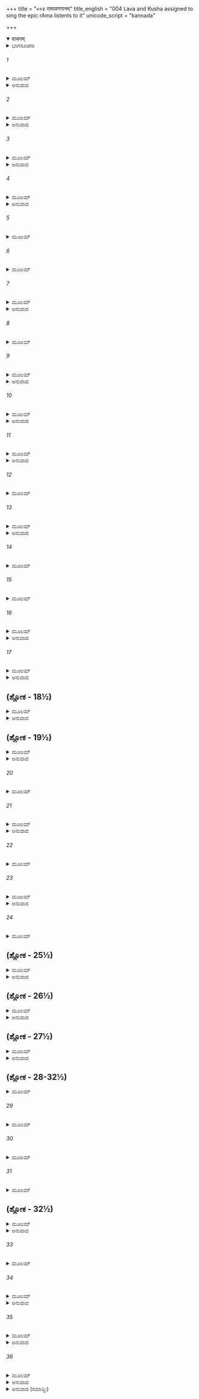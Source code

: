 +++
title = "००४ रामायणगानम्"
title_english = "004 Lava and Kusha assigned to sing the epic rAma listents to it"
unicode_script = "kannada"

+++
<details open><summary>वाचनम्</summary>

<div class="audioEmbed"  caption="श्रीराम-हरिसीताराममूर्ति-घनपाठिभ्यां वचनम्" src="https://archive.org/download/Ramayana-recitation-Sriram-harisItArAmamUrti-Ghanapaati-v2/Kanda_1/Kanda_1_BK-004-Ramayana_Gaanam.mp3"></div>
</details>



<details><summary>ಭಾಗಸೂಚನಾ</summary>

ವಾಲ್ಮೀಕಿ ಮಹರ್ಷಿಗಳು ಇಪ್ಪತ್ತನಾಲ್ಕು ಸಾವಿರ ಶ್ಲೋಕಗಳಲ್ಲಿ ರಾಮಾಯಣವನ್ನು ರಚಿಸಿ, ಲವ-ಕುಶರಿಗೆ ಉಪದೇಶಿಸಿದುದು, ಮುನಿಗಳ ಸಮೂಹದಲ್ಲಿ ಲವ-ಕುಶರು ರಾಮಾಯಣವನ್ನು ತಾಳ-ಲಯಬದ್ಧವಾಗಿ ಹಾಡಿ ಎಲ್ಲರ ಪ್ರಶಂಸೆಗೆ ಪಾತ್ರರಾದುದು, ಶ್ರೀರಾಮನಿಂದಲೂ ಸಮ್ಮಾನಿತರಾಗಿ ಶ್ರೀರಾಮನ ಆಸ್ಥಾನದಲ್ಲಿ ರಾಮಾಯಣದ ಗಾನ
</details>

###### 1


<details><summary>ಮೂಲಮ್</summary>

ಪ್ರಾಪ್ತರಾಜಸ್ಯ ರಾಮಸ್ಯ ವಾಲ್ಮೀಕಿರ್ಭಗವಾನೃಷಿಃ ।  
ಚಕಾರ ಚರಿತಂ ಕೃತ್ಸ್ನಂ ವಿಚಿತ್ರಪದಮರ್ಥವತ್ ॥
</details>

<details><summary>ಅನುವಾದ</summary>

ಸಕಲಗುಣಾಭಿರಾಮನಾದ ಶ್ರೀರಾಮನಿಗೆ ಸಾಮ್ರಾಜ್ಯ ಪ್ರಾಪ್ತಿಯಾದ ಬಳಿಕ ಪೂಜ್ಯರಾದ ವಾಲ್ಮೀಕಿ ಮುನಿಗಳು ರಾಮನ ಇಡೀ ಚರಿತ್ರೆಯ ಆಧಾರದಲ್ಲಿ ಚಿತ್ರ-ವಿಚಿತ್ರವಾದ ಶಬ್ದಾಲಂಕಾರಗಳಿಂದ ಕೂಡಿದ ರಾಮಾಯಣ ಮಹಾ ಕಾವ್ಯವನ್ನು ರಚಿಸಿದರು.॥1॥
</details>

###### 2


<details><summary>ಮೂಲಮ್</summary>

ಚತುರ್ವಿಂಶತ್ಸಹಸ್ರಾಣಿ ಶ್ಲೋಕಾನಾಮುಕ್ತವಾನೃಷಿಃ ।  
ತಥಾ ಸರ್ಗಶತಾನ್ಪಂಚ ಷಟ್ಕಾಂಡಾನಿ ತಥೋತ್ತರಮ್ ॥
</details>

<details><summary>ಅನುವಾದ</summary>

ಮಹರ್ಷಿಗಳು ಇಪ್ಪತ್ತನಾಲ್ಕು ಸಾವಿರ ಶ್ಲೋಕಗಳನ್ನು ಐದು ನೂರು ಸರ್ಗ ಹಾಗೂ ಉತ್ತರ ಸಹಿತ ಏಳು ಕಾಂಡಗಳನ್ನೊಳಗೊಂಡ ಶ್ರೀಮದ್ರಾಮಾಯಣವನ್ನು ರಚಿಸಿದರು.॥2॥
</details>

###### 3


<details><summary>ಮೂಲಮ್</summary>

ಕೃತ್ವಾತು ತನ್ಮಹಾಪ್ರಾಜ್ಞಃ ಸಭವಿಷ್ಯಂ ಸಹೋತ್ತರಮ್ ।  
ಚಿಂತಯಾಮಾಸ ಕೋ ನ್ವೇತತ್ಪ್ರಯುಂಜೀಯಾದಿತಿ ಪ್ರಭುಃ ॥
</details>

<details><summary>ಅನುವಾದ</summary>

ಭವಿಷ್ಯ ಹಾಗೂ ಉತ್ತರಕಾಂಡ ಸಹಿತ ಸಮಸ್ತ ರಾಮಾಯಣವನ್ನು ಪೂರ್ಣಗೊಳಿಸಿದ ಬಳಿಕ, ಮಹಾಜ್ಞಾನಿಗಳಾದ ಮಹರ್ಷಿ ವಾಲ್ಮೀಕಿಗಳು ಈ ಮಹಾಕಾವ್ಯವನ್ನು ಕಲಿತು ಜನಸಮುದಾಯಕ್ಕೆ ಹೇಳಬಲ್ಲ ಸಮರ್ಥಶಾಲಿ ಪುರುಷನು ಯಾರಿರಬಹುದು? ಎಂದು ಯೋಚಿಸಿದರು.॥3॥
</details>

###### 4


<details><summary>ಮೂಲಮ್</summary>

ತಸ್ಯ ಚಿಂತಯಮಾನಸ್ಯ ಮಹರ್ಷೇರ್ಭಾವಿತಾತ್ಮನಃ ।  
ಅಗೃಹೀತಾಂ ತತಃ ಪಾದೌ ಮುನಿವೇಷೌ ಕುಶೀಲವೌ ॥
</details>

<details><summary>ಅನುವಾದ</summary>

ಶುದ್ಧಾಂತಃಕರಣವುಳ್ಳ ಆ ಮಹರ್ಷಿಗಳು ಹೀಗೆ ವಿಚಾರ ಮಾಡುತ್ತಿರುವಾಗಲೇ ಮುನಿವೇಷದಲ್ಲಿದ್ದ ರಾಜಕುಮಾರ ಕುಶ ಮತ್ತು ಲವರು ಬಂದು ಅವರ ಚರಣಗಳಲ್ಲಿ ವಂದಿಸಿಕೊಂಡರು.॥4॥
</details>

###### 5


<details><summary>ಮೂಲಮ್</summary>

ಕುಶೀಲವೌ ತು ಧರ್ಮಜ್ಞೌ ರಾಜಪುತ್ರೌ ಯಶಸ್ವಿನೌ ।  
ಭ್ರಾತರೌ ಸ್ವರಸಂಪನ್ನೌ ದದರ್ಶಾಶ್ರಮವಾಸಿನೌ ॥
</details>

###### 6


<details><summary>ಮೂಲಮ್</summary>

ಸ ತು ಮೇಧಾವಿನೌ ದೃಷ್ಟ್ವಾ ವೇದೇಷು ಪರಿನಿಷ್ಠಿತೌ ।  
ವೇದೋಪಬೃಂಹಣಾರ್ಥಾಯ ತಾವಗ್ರಾಹಯತ ಪ್ರಭುಃ ॥
</details>

###### 7


<details><summary>ಮೂಲಮ್</summary>

ಕಾವ್ಯಂ ರಾಮಾಯಣಂ ಕೃತ್ಸ್ನಂ ಸೀತಾಯಾಶ್ಚರಿತಂ ಮಹತ್ ।  
ಪೌಲಸ್ತ್ಯವಧಮಿತ್ಯೇವಂ ಚಕಾರ ಚರಿತವ್ರತಃ ॥
</details>

<details><summary>ಅನುವಾದ</summary>

ಕುಶ-ಲವ ಸಹೋದರರಿಬ್ಬರು ಧರ್ಮವನ್ನು ತಿಳಿದ ಯಶಸ್ವೀ ರಾಜಕುಮಾರರಾಗಿದ್ದರು. ಅವರ ಸ್ವರವು ಬಹಳ ಮಧುರವಾಗಿದ್ದು, ಮುನಿಗಳ ಆಶ್ರಮದಲ್ಲೇ ಇದ್ದರು. ವೇದಪಾರಂಗತರಾದ ಅವರ ಧಾರಣಾಶಕ್ತಿ ಅದ್ಭುತವಾಗಿತ್ತು. ಪೂಜ್ಯರಾದ ವಾಲ್ಮೀಕಿಗಳು ಅವರನ್ನು ನೋಡಿ, ಇವರೇ ಸುಯೋಗ್ಯರೆಂದು ತಿಳಿದು ಉತ್ತಮ ವ್ರತವನ್ನು ಪಾಲಿಸುವ ಆ ಮಹರ್ಷಿಗಳು ವೇದಾರ್ಥದ ವಿಸ್ತಾರದಿಂದ ಒಳಗೊಂಡ ಸೀತೆಯ ಚರಿತ್ರೆಯಿಂದ ಯುಕ್ತವಾದ, ಪೌಲಸ್ತ್ಯವಧ ಎಂಬ ರಾಮಾಯಣ ಮಹಾಕಾವ್ಯವನ್ನು ಪೂರ್ಣವಾಗಿ ಅವರಿಗೆ ಅಧ್ಯಯನ ಮಾಡಿಸಿದರು.॥5-7॥
</details>

###### 8


<details><summary>ಮೂಲಮ್</summary>

ಪಾಠ್ಯೇ ಗೇಯೇ ಚ ಮಧುರಂ ಪ್ರಮಾಣೈಸ್ತ್ರಿಭಿರನ್ವಿತಮ್ ।  
ಜಾತಿಭಿಃ ಸಪ್ತಭಿರ್ಯುಕ್ತಂ ತಂತ್ರೀಲಯಸಮನ್ವಿತಮ್ ॥
</details>

###### 9


<details><summary>ಮೂಲಮ್</summary>

ರಸೈಃ ಶೃಂಗಾರಕಾರುಣ್ಯಹಾಸ್ಯರೌದ್ರಭಯಾನಕೈಃ ।  
ವೀರಾದಿಭೀರಸೈರ್ಯುಕ್ತಂ ಕಾವ್ಯಮೇತದಗಾಯತಾಮ್ ॥
</details>

<details><summary>ಅನುವಾದ</summary>

ಆ ಮಹಾಕಾವ್ಯವು ಓದಲು ಮತ್ತು ಹಾಡಲು ಮಧುರವಾಗಿದ್ದು, ದ್ರುತ, ಮಧ್ಯ, ವಿಲಂಬಿತ ಎಂಬ ಮೂರು ಗತಿಗಳಿಗೆ ಹೊಂದುವ ಷಡ್ಜ, ರಿಷಭ ಆದಿ ಸಪ್ತಸ್ವರಯುಕ್ತ, ವೀಣಾಸ್ವರ - ತಾಲದೊಂದಿಗೆ ಹಾಡಲು ಯೋಗ್ಯವಾಗಿತ್ತು. ಶೃಂಗಾರ, ಕರುಣ, ಹಾಸ್ಯ, ರೌದ್ರ, ಭಯಾನಕ ಮತ್ತು ವೀರ ಮುಂತಾದ ಎಲ್ಲ ರಸಗಳಿಂದ ಯುಕ್ತವಾಗಿತ್ತು. ಇಬ್ಬರು ಸಹೋದರ ಕುಶ-ಲವರು ಆ ಆದಿ ಕಾವ್ಯವನ್ನು ಕಲಿತು ಹಾಡಲು ತೊಡಗಿದರು.॥8-9॥
</details>

###### 10


<details><summary>ಮೂಲಮ್</summary>

ತೌ ತು ಗಾಂಧರ್ವತತ್ತ್ವಜ್ಞೌ ಸ್ಥಾನಮೂರ್ಛನಕೋವಿದೌ ।  
ಭ್ರಾತರೌ ಸ್ವರಸಂಪನ್ನೌ ಗಂಧರ್ವಾವಿವ ರೂಪಿಣೌ ॥
</details>

<details><summary>ಅನುವಾದ</summary>

ಆ ಇಬ್ಬರು ಸಹೋದರರು ಗಂಧರ್ವವಿದ್ಯೆ ಸಂಗೀತಶಾಸ್ತ್ರ ತತ್ವಜ್ಞರೂ, ಸ್ಥಾನ ಮತ್ತು ಮೂರ್ಛನಾದಿಗಳ ಅರಿವಿದ್ದರೂ, ಮಧುರ ಸ್ವರ ಸಂಪನ್ನರೂ, ಗಂಧರ್ವರಂತೆ ಮನೋಹರ ರೂಪ ಉಳ್ಳವರೂ ಆಗಿದ್ದರ.॥10॥
</details>

###### 11


<details><summary>ಮೂಲಮ್</summary>

ರೂಪಲಕ್ಷಣಸಂಪನ್ನೌ ಮಧುರಸ್ವರಭಾಷಿಣೌ।  
ಬಿಂಬಾದಿವೋತ್ಥಿತೌ ಬಿಂಬೌ ರಾಮದೇಹಾತ್ತಥಾಪರೌ ॥
</details>

<details><summary>ಅನುವಾದ</summary>

ಸುಂದರ ರೂಪ ಮತ್ತು ಶುಭಲಕ್ಷಣಗಳು ಅವರ ಸಹಜ ಸಂಪತ್ತಾಗಿತ್ತು. ಅವರಿಬ್ಬರು ಮಧುರ ಸ್ವರದಿಂದ ಮಾತನಾಡುತ್ತಿದ್ದರು. ಬಿಂಬದಿಂದ ಪ್ರತಿಬಿಂಬವು ಮೂಡುವಂತೆ ಆ ಸಹೋದರರಿಬ್ಬರು ಶ್ರೀರಾಮನ ಶರೀರದಿಂದ ಪ್ರಕಟರಾದ ರಾಮನ ಎರಡು ಬಿಂಬಾಕೃತಿಗಳಂತೆಯೇ ಕಾಣುತ್ತಿದ್ದರು.॥11॥
</details>

###### 12


<details><summary>ಮೂಲಮ್</summary>

ತೌ ರಾಜಪುತ್ರೌ ಕಾರ್ತ್ಸ್ನ್ಯೇನ ಧರ್ಮಾಖ್ಯಾನಮುತ್ತಮಮ್ ।  
ವಾಚೋವಿಧೇಯಂ ತತ್ಸರ್ವಂ ಕೃತ್ವಾ ಕಾವ್ಯಮನಿಂದಿತೌ ॥
</details>

###### 13


<details><summary>ಮೂಲಮ್</summary>

ಋಷೀಣಾಂ ಚ ದ್ವಿಜಾತೀನಾಂ ಸಾಧೂನಾಂ ಚ ಸಮಾಗಮೇ ।  
ಯಥೋಪದೇಶಂ ತತ್ತ್ವಜ್ಞೌ ಜಗತುಃ ಸುಸಮಾಹಿತೌ ॥
</details>

<details><summary>ಅನುವಾದ</summary>

ಆ ರಾಜಕುಮಾರರಿಬ್ಬರೂ ಎಲ್ಲ ಜನರ ಪ್ರಶಂಸೆಗೆ ಪಾತ್ರರಾಗಿದ್ದರು. ಅವರು ಆ ಧರ್ಮಾನುಕೂಲ ಉತ್ತಮ ಉಪಾಖ್ಯಾನಮಯ ಸಂಪೂರ್ಣ ಕಾವ್ಯವನ್ನು ಬಾಯಿಪಾಠ ಮಾಡಿಕೊಂಡಿದ್ದರು. ಎಂದಾದರೂ ಋಷಿಮುನಿಗಳ, ಬ್ರಾಹ್ಮಣರ, ಸಾಧುಗಳ ಸಮಾಗಮವಾದಾಗ ಅವರ ನಡುವೆ ಕುಳಿತುಕೊಂಡು ತತ್ವಜ್ಞರಾದ ಅವರಿಬ್ಬರೂ ಬಾಲಕರು ಏಕಾಗ್ರಚಿತ್ತರಾಗಿ ರಾಮಾಯಣವನ್ನು ಹಾಡುತ್ತಿದ್ದರು.॥12-13॥
</details>

###### 14


<details><summary>ಮೂಲಮ್</summary>

ಮಹಾತ್ಮಾನೌ ಮಹಾಭಾಗೌ ಸರ್ವಲಕ್ಷಣಲಕ್ಷಿತೌ ।  
ತೌ ಕದಾಚಿತ್ಸಮೇತಾನಾಮೃಷೀಣಾಂ ಭಾವಿತಾತ್ಮನಾಮ್ ॥
</details>

###### 15


<details><summary>ಮೂಲಮ್</summary>

ಮಧ್ಯೇ ಸಭಂ ಸಮೀಪಸ್ಥಾವಿದಂ ಕಾವ್ಯಮಗಾಯತಾಮ್ ।  
ತಚ್ಛ್ರುತ್ವಾ ಮುನಯಃ ಸರ್ವೇ ಬಾಷ್ಪಪರ್ಯಾಕುಲೇಕ್ಷಣಾಃ ॥
</details>

###### 16


<details><summary>ಮೂಲಮ್</summary>

ಸಾಧು ಸಾಧ್ವಿತಿ ತಾವೂಚುಃ ಪರಂ ವಿಸ್ಮಯಮಾಗತಾಃ ।  
ತೇ ಪ್ರೀತಮನಸಃ ಸರ್ವೇ ಮುನಯೋ ಧರ್ಮವತ್ಸಲಾಃ ॥
</details>

<details><summary>ಅನುವಾದ</summary>

ಒಂದು ದಿನ ಬಹಳಷ್ಟು ಶುದ್ಧ ಅಂತಃಕರಣವುಳ್ಳ ಮಹರ್ಷಿಗಳ ಸಂಸತ್ತು ನೆರೆದಿತ್ತು. ಅವರಲ್ಲಿ ಮಹಾಭಾಗ್ಯ ಶಾಲಿಗಳೂ, ಶುಭಲಕ್ಷಣಗಳಿಂದ ಸುಶೋಭಿತರಾದ ಕುಶ-ಲವರೂ ಉಪಸ್ಥಿತರಾಗಿದ್ದರು. ಅವರು ಆ ಸಭೆಯಲ್ಲಿ ಸೇರಿದ ಮಹಾತ್ಮರ ಮುಂದೆ ರಾಮಾಯಣ ಕಾವ್ಯವನ್ನು ಮಧುರವಾಗಿ ಹಾಡಿದರು. ಅದನ್ನು ಕೇಳಿ ಎಲ್ಲ ಮುನಿಗಳ ಕಣ್ಣುಗಳಿಂದ ಆನಂದಾಶ್ರುಗಳು ಸುರಿದವು. ಅವರು ಅತ್ಯಂತ ಆಶ್ಚರ್ಯಗೊಂಡವರಾಗಿ ಸಾಧು! ಸಾಧು! ಎಂದು ಪ್ರಶಂಸಿಸಿದರು. ಮುನಿಗಳು ಧರ್ಮ ವತ್ಸಲರೇ ಆಗಿರುತ್ತಾರೆ. ಆ ಧಾರ್ಮಿಕ ಉಪಾಖ್ಯಾನವನ್ನು ಕೇಳಿ ಎಲ್ಲರ ಮನಸ್ಸಿಗೆ ಬಹಳ ಸಂತೋಷವಾಯಿತು.॥14-16॥
</details>

###### 17


<details><summary>ಮೂಲಮ್</summary>

ಪ್ರಶಶಂಸುಃ ಪ್ರಶಸ್ತವ್ಯೌ ಗಾಯಮಾನೌ ಕುಶೀಲವೌ ।  
ಅಹೋ ಗೀತಸ್ಯ ಮಾಧುರ್ಯಂ ಶ್ಲೋಕಾನಾಂ ಚ ವಿಶೇಷತಃ ॥
</details>

<details><summary>ಅನುವಾದ</summary>

ರಾಮಾಯಣ ಕಥೆಯ ಗಾಯಕರಾದ ಕುಶ-ಲವರು ಪ್ರಶಂಸೆಗೆ ಯೋಗ್ಯರೇ ಆಗಿದ್ದರು. ಮುನಿಗಳು ಈ ಪ್ರಕಾರ ಹೊಗಳತೊಡಗಿದರು. ಆಹಾ! ಈ ಬಾಲಕರ ಗಾಯನದಲ್ಲಿ ಎಷ್ಟು ಮಾಧುರ್ಯವಿದೆ! ಶ್ಲೋಕಗಳ ಮಾಧುರ್ಯವಂತೂ ಇನ್ನೂ ಅದ್ಭುತವಾಗಿದೆ.॥17॥
</details>

## (ಶ್ಲೋಕ - 18½)


<details><summary>ಮೂಲಮ್</summary>

ಚಿರನಿರ್ವೃತ್ತಮಪ್ಯೇತತ್ ಪ್ರತ್ಯಕ್ಷಮಿವ ದರ್ಶಿತಮ್ ।  
ಪ್ರವಿಶ್ಯ ತಾವುಭೌ ಸುಷ್ಠು ತಥಾಭಾವಮಗಾಯತಾಮ್ ॥  
ಸಹಿತೌ ಮಧುರಂ ರಕ್ತಂ ಸಂಪನ್ನಂ ಸ್ವರಸಂಪದಾ ।
</details>

<details><summary>ಅನುವಾದ</summary>

ಈ ಕಾವ್ಯದಲ್ಲಿ ವರ್ಣಿತವಾದ ಘಟನೆಗಳು ಬಹಳ ದಿನಗಳ ಹಿಂದೆಯೇ ನಡೆದುಹೋಗಿದ್ದರೂ ಈ ಸಭೆಯಲ್ಲಿ ಈ ಬಾಲಕರಿಬ್ಬರೂ ಒಟ್ಟಿಗೆ ಸುಂದರ ಭಾವ ಸ್ವರಸಂಪನ್ನ, ರಾಗಯುಕ್ತ ಮಧುರವಾಗಿ ಹಾಡಿದಾಗ ಹಿಂದೆ ನಡೆದ ಘಟನೆಗಳು ಈಗಲೇ ನಡೆಯುತ್ತಿವೆಯೋ ಎಂಬಂತೆ ಕಣ್ಮುಂದೆ ಪ್ರತ್ಯಕ್ಷದಂತೆ ಕಂಡುಬರತೊಡಗಿದವು.॥18½॥
</details>

## (ಶ್ಲೋಕ - 19½)


<details><summary>ಮೂಲಮ್</summary>

ಏವಂ ಪ್ರಶಸ್ಯಮಾನೌತೌ ತಪಃ ಶ್ಲಾಘ್ಯೈರ್ಮಹರ್ಷಿಭಿಃ ॥  
ಸಂರಕ್ತತರಮತ್ಯರ್ಥಂ ಮಧುರಂ ತಾವಗಾಯತಾಮ್ ।
</details>

<details><summary>ಅನುವಾದ</summary>

ಹೀಗೆ ಉತ್ತಮ ತಪಸ್ಸಿನಿಂದ ಕೂಡಿದ ಮಹರ್ಷಿಗಳು ಇಬ್ಬರೂ ಕುಮಾರರನ್ನು ಪ್ರಶಂಸಿಸಿದರು. ಅವರು ಮುನಿಗಳಿಂದ ಪ್ರಶಂಸಿತರಾಗಿ ಅತ್ಯಂತ ಮಧುರ ರಾಗಗಳಿಂದ ರಾಮಾಯಣವನ್ನು ಗಾಯನ ಮಾಡುತ್ತಿದ್ದರು.॥19½॥
</details>

###### 20


<details><summary>ಮೂಲಮ್</summary>

ಪ್ರೀತಃ ಕಶ್ಚಿನ್ಮುನಿಸ್ತಾಭ್ಯಾಂ ಸಂಸ್ಥಿತಃ ಕಲಶಂ ದದೌ ॥
</details>

###### 21


<details><summary>ಮೂಲಮ್</summary>

ಪ್ರಸನ್ನೋ ವಲ್ಕಲಂ ಕಶ್ಚಿದ್ದದೌ ತಾಭ್ಯಾಂ ಮಹಾಯಶಾಃ ।  
ಅನ್ಯಃ ಕೃಷ್ಣಾಜಿನಮದಾದ್ ಯಜ್ಞಸೂತ್ರಂ ತಥಾಪರಃ ॥
</details>

<details><summary>ಅನುವಾದ</summary>

ಅವರ ಗಾನದಿಂದ ಸಂತುಷ್ಟರಾದ ಯಾರೋ ಮುನಿಗಳು ಎದ್ದು ಅವರಿಗೆ ಉಡುಗೊರೆಯಾಗಿ ಒಂದು ಕಲಶವನ್ನು ಕೊಟ್ಟರು. ಇನ್ನೊಬ್ಬ ಮಹಾ ಯಶಸ್ವೀ ಮಹರ್ಷಿಯು ಸಂತೋಷಗೊಂಡು ಅವರಿಬ್ಬರಿಗೆ ನಾರು ಬಟ್ಟೆಯನ್ನು ಕೊಟ್ಟರು. ಯಾರೋ ಕೃಷ್ಣಮೃಗ ಚರ್ಮವನ್ನು ಕೊಟ್ಟರೆ, ಮತ್ತೊಬ್ಬರು ಯಜ್ಞೋಪವೀತವನ್ನು ನೀಡಿದರು.॥20-21॥
</details>

###### 22


<details><summary>ಮೂಲಮ್</summary>

ಕಶ್ಚಿತ್ ಕಮಂಡಲುಂ ಪ್ರಾದಾನ್ ಮೌಂಜೀಮನ್ಯೋ ಮಹಾಮುನಿಃ ।  
ಬೃಸೀಮನ್ಯಸ್ತಾದಾ ಪ್ರಾದಾತ್ ಕೌಪೀನಮಪರೋ ಮುನಿಃ ॥
</details>

###### 23


<details><summary>ಮೂಲಮ್</summary>

ತಾಭ್ಯಾಂ ದದೌ ತದಾ ಹೃಷ್ಟಃ ಕುಠಾರಮಪರೋಮುನಿಃ ।  
ಕಾಷಾಯಮಪರೋ ವಸ್ತ್ರಂ ಚೀರಮನ್ಯೋದದೌ ಮುನಿಃ ॥
</details>

<details><summary>ಅನುವಾದ</summary>

ಒಬ್ಬರು ಕಮಂಡಲು ಕೊಟ್ಟರೆ ಮತ್ತೊಬ್ಬ ಮುನಿಯು ಮುಂಜಾಮೇಖಲೆಯನ್ನು ಕೊಟ್ಟರು. ಇನ್ನೊಬ್ಬರು ಆಸನ, ಕೌಪೀನವಿತ್ತರೆ, ಬೇರೆ ಮಹರ್ಷಿಯು ಹರ್ಷಗೊಂಡು ಆ ಬಾಲಕರಿಬ್ಬರಿಗೆ ಕೊಡಲಿಯನ್ನು ನೀಡಿದರು. ಯಾರೋ ಕಾಷಾಯ ಬಟ್ಟೆ ಕೊಟ್ಟರೆ, ಜಪಮಾಲೆ, ವಸ್ತ್ರ ಹೀಗೆ ಉಡುಗೋರೆಯಾಗಿ ಕೊಟ್ಟರು.॥22-23॥
</details>

###### 24


<details><summary>ಮೂಲಮ್</summary>

ಜಟಾಬಂಧನಮನ್ಯಸ್ತು ಕಾಷ್ಠರಜ್ಜುಂ ಮುದಾನ್ವಿತಃ ।  
ಯಜ್ಞಭಾಂಡಮೃಷಿಃ ಕಶ್ಚಿತ್ ಕಾಷ್ಠಭಾರಂ ತಥಾಪರಃ ॥
</details>

## (ಶ್ಲೋಕ - 25½)


<details><summary>ಮೂಲಮ್</summary>

ಔದುಂಬರೀಂ ಬೃಸೀಮನ್ಯಃ ಸ್ವಸ್ತಿ ಕೇಚಿತ್ ತದಾವದನ್ ।  
ಆಯುಷ್ಯಮಪರೇ ಪ್ರಾಹುರ್ಮುದಾ ತತ್ರ ಮಹರ್ಷಯಃ ॥  
ದದುಶ್ಚೈವಂ ವರಾನ್ ಸರ್ವೇ ಮುನಯಃ ಸತ್ಯವಾದಿನಃ ।
</details>

<details><summary>ಅನುವಾದ</summary>

ಯಾರೋ ಆನಂದಮಗ್ನರಾಗಿ ಜಟೆಕಟ್ಟಲು ದಾರ, ಇನ್ನೊಬ್ಬರು ಸಮಿಧೆ ಕಟ್ಟಲು ರಜ್ಜು, ಒಬ್ಬ ಮಹರ್ಷಿಯು ಯಜ್ಞಪಾತ್ರೆ ಕೊಟ್ಟರೆ ಮತ್ತೊಬ್ಬರು ಸೌದೆಗಳನ್ನು, ಇನ್ನೊಬ್ಬರು ಔದುಂಬರ ಮಣಿಯನ್ನು ಬಹುಮಾನ ರೂಪವಾಗಿ ಕೊಟ್ಟರು. ಕೆಲವರು ಆಶೀರ್ವದಿಸಿದರು. ಮಕ್ಕಳಿರಾ! ನಿಮಗಿಬ್ಬರಿಗೂ ಕಲ್ಯಾಣವಾಗಲಿ, ಬೇರೆ ಮಹರ್ಷಿಗಳು ‘ದೀರ್ಘಾಯುಷ್ಮಂತೌ ಭವತಾಮ್’ ನಿಮಗೆ ದೀರ್ಘಾಯುಸ್ಸು ಉಂಟಾಗಲಿ, ಎಂದು ಆಶೀರ್ವದಿಸಿದರು. ಹೀಗೆ ಸತ್ಯವಾದಿಗಳಾದ ಮಹರ್ಷಿಗಳು ಅವರಿಗೆ ವರಗಳನ್ನು ಕೊಟ್ಟರು.॥24-25½॥
</details>

## (ಶ್ಲೋಕ - 26½)


<details><summary>ಮೂಲಮ್</summary>

ಆಶ್ಚರ್ಯಮಿದಮಾಖ್ಯಾನಂ ಮುನಿನಾ ಸಂಪ್ರಕೀರ್ತಿತಮ್ ॥  
ಪರಂ ಕವೀನಾಮಾಧಾರಂ ಸಮಾಪ್ತಂ ಚ ಯಥಾಕ್ರಮಮ್ ।
</details>

<details><summary>ಅನುವಾದ</summary>

ಮಹರ್ಷಿ ವಾಲ್ಮೀಕಿಗಳು ವರ್ಣಿಸಿದ ಈ ಆಶ್ಚರ್ಯಮಯ ಕಾವ್ಯವು ಮುಂದಿನ ಕವಿಗಳಿಗೆ ಶ್ರೇಷ್ಠ ಮೂಲಾಧಾರವಾಯಿತು. ಶ್ರೀರಾಮಚಂದ್ರನ ಪೂರ್ಣ ಚರಿತ್ರೆಗಳನ್ನು ಕ್ರಮವಾಗಿ ವರ್ಣಿಸುತ್ತಾ ಪರಿಸಮಾಪ್ತಿಮಾಡಿದರು.॥26½॥
</details>

## (ಶ್ಲೋಕ - 27½)


<details><summary>ಮೂಲಮ್</summary>

ಅಭಿಗೀತಮಿದಂ ಗೀತಂ ಸರ್ವಗೀತಿಷು ಕೋವಿದೌ ॥  
ಆಯುಷ್ಯಂ ಪುಷ್ಟಿಜನನಂ ಸರ್ವಶ್ರುತಿ ಮನೋಹರಮ್ ।
</details>

<details><summary>ಅನುವಾದ</summary>

ಸಂಪೂರ್ಣ ಗೀತೆಗಳ ವಿಶೇಷಜ್ಞರಾದ ರಾಜಕುಮಾರರೇ! ಈ ಕಾವ್ಯವು ಆಯುಸ್ಸು ಮತ್ತು ಪುಷ್ಟಿಯನ್ನು ಕೊಡುವಂತಹುದು. ಎಲ್ಲರ ಕಿವಿ ಮನಸ್ಸನ್ನು ತಣಿಸುವ ಮಧುರ ಸಂಗೀತವಾಗಿದೆ. ನೀವಿಬ್ಬರೂ ಬಹಳ ಚೆನ್ನಾಗಿ ಇದನ್ನು ಹಾಡಿರುವಿರಿ.॥27½॥
</details>

## (ಶ್ಲೋಕ - 28-32½)


<details><summary>ಮೂಲಮ್</summary>

ಪ್ರಶಸ್ಯಮಾನೌ ಸರ್ವತ್ರ ಕದಾಚಿತ್ ತತ್ರ ಗಾಯಕೌ ॥
</details>

###### 29


<details><summary>ಮೂಲಮ್</summary>

ರಥ್ಯಾಸು ರಾಜಮಾರ್ಗೇಷು ದದರ್ಶ ಭರತಾಗ್ರಜಃ ।  
ಸ್ವವೇಶ್ಮ ಚಾನೀಯ ತತೋ ಭ್ರಾತರೌ ತೌ ಕುಶೀಲವೌ ॥
</details>

###### 30


<details><summary>ಮೂಲಮ್</summary>

ಪೂಜಯಾಮಾಸ ಪೂಜಾರ್ಹೌ ರಾಮಃ ಶತ್ರುನಿಬರ್ಹಣಃ ।  
ಆಸೀನಃ ಕಾಂಚನೇದಿವ್ಯೇ ಸ ಚ ಸಿಂಹಾಸನೇ ಪ್ರಭುಃ ॥
</details>

###### 31


<details><summary>ಮೂಲಮ್</summary>

ಉಪೋಪವಿಷ್ಟೈಃ ಸಚಿವೈರ್ಭ್ರಾತೃಭಿಶ್ಚ ಸಮನ್ವಿತಃ ।  
ದೃಷ್ಟ್ವಾತು ರೂಪಸಂಪನ್ನೌ ವಿನೀತೌ ಭ್ರಾತರಾವುಭೌ ॥
</details>

## (ಶ್ಲೋಕ - 32½)


<details><summary>ಮೂಲಮ್</summary>

ಉವಾಚ ಲಕ್ಷ್ಮಣಂ ರಾಮಃ ಶತ್ರುಘ್ನಂ ಭರತಂ ತಥಾ ।  
ಶ್ರೂಯತಾಮೇತದಾಖ್ಯಾನಮನಯೋರ್ದೇವವರ್ಚಸೋಃ ॥  
ವಿಚಿತ್ರಾರ್ಥಪದಂ ಸಮ್ಯಗ್ಗಾಯಕೌ ಸಮಚೋದಯತ್ ।
</details>

<details><summary>ಅನುವಾದ</summary>

ಎಲ್ಲೆಡೆ ಪ್ರಶಂಸಿತರಾದ ರಾಜಕುಮಾರ ಕುಶ-ಲವರು ಒಮ್ಮೆ ಅಯೋಧ್ಯೆಯ ರಾಜ ಬೀದಿಗಳಲ್ಲಿ ರಾಮಾಯಣದ ಶ್ಲೋಕಗಳನ್ನು ಹಾಡುತ್ತಾ ಹೋಗುತ್ತಿದ್ದರು. ಆಗ ಭರತಾಗ್ರಜ ಶ್ರೀರಾಮನ ದೃಷ್ಟಿ ಅವರ ಮೇಲೆ ಬಿತ್ತು. ಶತ್ರುನಿಬರ್ಹಣನಾದ ಶ್ರೀರಾಮನು ಸನ್ಮಾನಾರ್ಹರಾದ ಸೋದರ ಕುಶ-ಲವರನ್ನು ಅರಮನೆಗೆ ಕರೆಸಿ ಯಥಾಯೋಗ್ಯವಾಗಿ ಉಪಚರಿಸಿದನು. ಮತ್ತೆ ಪ್ರಭುವಾದ ಶ್ರೀರಾಮಚಂದ್ರನು ಸಿಂಹಾಸನದಲ್ಲಿ ಕುಳಿತು, ಮಂತ್ರಿಗಳಿಂದಲೂ, ಲಕ್ಷ್ಮಣ, ಭರತ, ಶತ್ರುಘ್ನಾದಿಗಳೊಂದಿಗೆ ಪರಿವೃತನಾಗಿ ರೂಪ ಸಂಪನ್ನರಾದ ವಿನಯಶೀಲ ಸಹೋದರರನ್ನು ನೋಡಿ, ಭರತ, ಶತ್ರುಘ್ನರಲ್ಲಿ ಈ ದೇವತೆಗಳಂತೆ ತೇಜಸ್ವಿಯಾದ ಈ ಕುಮಾರರು ವಿಚಿತ್ರಾರ್ಥ ಪದ ಸಮೂಹದಿಂದ ಕೂಡಿದ ಮಧುರ ಕಾವ್ಯವನ್ನು ಬಹಳ ಸುಂದರವಾಗಿ ಹಾಡುತ್ತಾರೆ, ನೀವೆಲ್ಲರೂ ಇದನ್ನು ಕೇಳಿರಿ. ಹೀಗೆ ಹೇಳಿ ಅವನು ಕುಶ-ಲವರಿಗೆ ನೀವು ಆಖ್ಯಾನವನ್ನು ಆರಂಭಿಸಬಹುದು ಎಂದು ಆಜ್ಞಾಪಿಸಿದನು.॥28-32½॥
</details>

###### 33


<details><summary>ಮೂಲಮ್</summary>

ತೌ ಚಾಪಿ ಮಧುರಂ ರಕ್ತಂ ಸ್ವಚಿತ್ತಾಯತನಿಃಸ್ವನಮ್ ॥
</details>

###### 34


<details><summary>ಮೂಲಮ್</summary>

ತಂತ್ರೀಲಯವದತ್ಯರ್ಥಂ ವಶ್ರುತಾರ್ಥಮಗಾಯತಾಮ್ ।  
ಹ್ಲಾದಯತ್ಸರ್ವಗಾತ್ರಾಣಿ ಮನಾಂಸಿ ಹೃದಯಾನಿ ಚ ॥  
ಶ್ರೋತ್ರಾಶ್ರಯಸುಖಂ ಗೇಯಂ ತದ್ ಬಭೌ ಜನಸಂಸದಿ ॥
</details>

<details><summary>ಅನುವಾದ</summary>

ಶ್ರೀರಾಮನ ಅಪ್ಪಣೆ ಪಡೆದು ಅವರಿಬ್ಬರು ಲಯಕ್ಕನುಸಾರ ಮೊದಲು ರಾಗಾಲಾಪನೆ ಮಾಡಿ, ವೀಣಾ ಮೃದಂಗಾದಿ ವಾದ್ಯಗಳೊಡನೆ ಮಧುರವಾಗಿ ಹಾಡಲು ಉಪಕ್ರಮಿಸಿದರು. ಅವರು ಹಾಡುವಾಗ ಕಾವ್ಯದ ಅರ್ಥವು ಬಹಳ ಸ್ಪಷ್ಟವಾಗಿ ಶ್ರೋತ್ರುಗಳಿಗೆ ತಿಳಿಯುತ್ತಿತ್ತು. ಅವರ ಗಾಯನವನ್ನು ಕೇಳಿದ ಶ್ರೋತ್ರುಗಳಿಗೆ ಹರ್ಷಮಯ ರೋಮಾಂಚನ ಉಂಟಾಗಿ ಎಲ್ಲರ ಮನೋಹೃದಯಗಳು ಆನಂದತುಂದಿಲವಾದವು. ಆ ಜನ ಸಮೂಹದಲ್ಲಿ ನಡೆಯುತ್ತಿದ್ದ ಗಾಯನವು ಎಲ್ಲರ ಶ್ರೋತ್ರೇಂದ್ರಿಯಗಳು ರಸಾನಂದವನ್ನು ಅನುಭವಿಸಿದವು.॥33-34॥
</details>

###### 35


<details><summary>ಮೂಲಮ್</summary>

ಇಮೌ ಮುನೀ ಪಾರ್ಥಿವಲಕ್ಷಣಾನ್ವಿತೌ  
ಕುಶೀಲವೌ ಚೈವ ಮಹಾತಪಸ್ವಿನೌ ।  
ಮಮಾಪಿ ತದ್ ಭೂತಿಕರಂ ಪ್ರಚಕ್ಷತೇ  
ಮಹಾನುಭಾವಂ ಚರಿತಂ ನಿಬೋಧತ ॥
</details>

<details><summary>ಅನುವಾದ</summary>

ಆಗ ಶ್ರೀರಾಮನು ಸಭ್ಯರನ್ನು, ಸಹೋದರರನ್ನು ಕುರಿತು ಇಂತು ನುಡಿದನು-ಈ ಇಬ್ಬರು ಮುನಿಕುಮಾರರಾಗಿದ್ದರೂ ರಾಜೋಚಿತ ಲಕ್ಷಣಗಳಿಂದ ಕೂಡಿರುವರು. ಸಂಗೀತದಲ್ಲಿ ಪಾರಂಗತರಾಗಿರುವಂತೆಯೇ ತಪಸ್ವಿಗಳೂ ಆಗಿರುವರು. ಇವರು ಹಾಡುತ್ತಿದ್ದ ಪ್ರಬಂಧ ಕಾವ್ಯವು ಶಬ್ದಾರ್ಥ ಅಲಂಕಾರ ಉತ್ತಮ ಗುಣಯುಕ್ತವಾದ ಕಾರಣ ಅತ್ಯಂತ ಪ್ರಭಾವಶಾಲಿಯಾಗಿದೆ. ನಮಗೂ ಕೂಡ ಅಭ್ಯುದಯಕಾರಕವಾಗಿದೆ; ಎಂದು ವೃದ್ಧರು ಹೇಳುತ್ತಾರೆ. ಆದ್ದರಿಂದ ನೀವೆಲ್ಲರೂ ಗಮನವಿಟ್ಟು ಕೇಳಿರಿ.॥35॥
</details>

###### 36


<details><summary>ಮೂಲಮ್</summary>

ತತಸ್ತು ತೌ ರಾಮವಚಃ ಪ್ರಚೋದಿತಾ-  
ವಗಾಯತಾಂ ಮಾರ್ಗವಿಧಾನಸಂಪದಾ ।  
ಸ ಚಾಪಿ ರಾಮಃ ಪರಿಷದ್ಗತಃ ಶನೈ -  
ರ್ಬುಭೂಷಯಾಸಕ್ತಮನಾ ಬಭೂವ ॥
</details>

<details><summary>ಅನುವಾದ</summary>

ಅನಂತರ ಶ್ರೀರಾಮನ ಅಪ್ಪಣೆಯಂತೆ ಆ ಇಬ್ಬರೂ ಸಹೋದರರು ಮಾರ್ಗ ಸಂಪ್ರದಾಯವನ್ನನುಸರಿಸಿ ರಾಮಾಯಣವನ್ನು ಗಾನ ಮಾಡಿದರು. ಸಭೆಯಲ್ಲಿ ಕುಳಿತ ಭಗವಾನ್ ಶ್ರೀರಾಮನೂ ಕೂಡ ನಿಧಾನವಾಗಿ ಅವರ ಗಾಯನವನ್ನು ಕೇಳುವುದರಲ್ಲಿ ತನ್ಮಯನಾದನು.॥36॥
</details>

<details><summary>ಅನುವಾದ (ಸಮಾಪ್ತಿಃ)</summary>

ವಾಲ್ಮೀಕಿ ವಿರಚಿತ ಆರ್ಷ ರಾಮಾಯಣ ಆದಿಕಾವ್ಯದ ಬಾಲಕಾಂಡದಲ್ಲಿ ನಾಲ್ಕನೆಯ ಸರ್ಗ ಪೂರ್ಣವಾಯಿತು. ॥4॥
</details>
